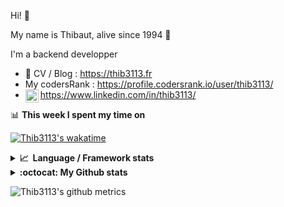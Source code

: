 Hi! 👋

My name is Thibaut, alive since 1994 🍷

I'm a backend developper

-   📝 CV / Blog : https://thib3113.fr
-   My codersRank : https://profile.codersrank.io/user/thib3113/
-   <a href="https://www.linkedin.com/in/thib3113/"><img align="left" alt="Thib3113's Linkedin" width="21px" src="https://raw.githubusercontent.com/peterthehan/peterthehan/master/assets/linkedin.svg" /></a> https://www.linkedin.com/in/thib3113/

📊 **This week I spent my time on**

[![Thib3113's wakatime](https://github-readme-stats.vercel.app/api/wakatime?username=thib3113&layout=default&theme=dracula&langs_count=6&hide_title=true&hide_border=true)](https://wakatime.com/@thib3113)

<details>
  <summary><b>📈&nbsp;&nbsp;Language&nbsp;/&nbsp;Framework stats</b></summary>
  <br/>  
  <a href='https://profile.codersrank.io/user/thib3113/'>
  <img src='http://cr-skills-chart-widget.azurewebsites.net/api/api?username=thib3113&padding=30&skills=php,batchfile,javascript,less,mysql,reactjs,scss,shell,typescript,vue'>
  </a>
</details>

<details>
  <summary><b>:octocat: My Github stats</b></summary>
  <br/>  
  
  <img src="https://github-readme-stats.vercel.app/api?username=thib3113&theme=dracula&show_icons=true&" alt="Thib3113's GitHub stats" />

<!--START_SECTION:activity-->

1. 🎉 Merged PR [#250](https://github.com/thib3113/unifi-client/pull/250) in [thib3113/unifi-client](https://github.com/thib3113/unifi-client)
2. 🎉 Merged PR [#60](https://github.com/thib3113/unifi-blockips-srv/pull/60) in [thib3113/unifi-blockips-srv](https://github.com/thib3113/unifi-blockips-srv)
3. 🎉 Merged PR [#65](https://github.com/thib3113/unifi-blockips-srv/pull/65) in [thib3113/unifi-blockips-srv](https://github.com/thib3113/unifi-blockips-srv)
4. 🎉 Merged PR [#64](https://github.com/thib3113/unifi-blockips-srv/pull/64) in [thib3113/unifi-blockips-srv](https://github.com/thib3113/unifi-blockips-srv)
5. 🎉 Merged PR [#1](https://github.com/thib3113/node-red-contrib-unifi-client/pull/1) in [thib3113/node-red-contrib-unifi-client](https://github.com/thib3113/node-red-contrib-unifi-client)
 <!--END_SECTION:activity-->

</details>

![Thib3113's github metrics](https://gist.githubusercontent.com/thib3113/83a96e16f8bca103f1b0e376186c66ec/raw/github-metrics.svg)
